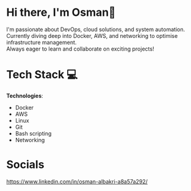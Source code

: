 # Hi there, I'm Osman👋
 
I'm passionate about DevOps, cloud solutions, and system automation.  
Currently diving deep into Docker, AWS, and networking to optimise infrastructure management.  
Always eager to learn and collaborate on exciting projects!  

# Tech Stack 💻

**Technologies**:  
- Docker  
- AWS  
- Linux  
- Git  
- Bash scripting  
- Networking  



# Socials

https://www.linkedin.com/in/osman-albakri-a8a57a292/
